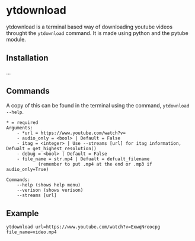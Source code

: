 # ytdownload

ytdownload is a terminal based way of downloading youtube videos throught the `ytdownload` command. It is made using python and the pytube module.

## Installation

...

## Commands

A copy of this can be found in the terminal using the command, `ytdownload --help`.

```text
* = required
Arguments:
    - *url = https://www.youtube.com/watch?v= 
    - audio_only = <bool> | Default = False
    - itag = <integer> | Use --streams [url] for itag information, Defualt = get_highest_resolution()
    - debug = <bool> | Default = False
    - file_name = str.mp4 | Defualt = defualt_filename 
            (remember to put .mp4 at the end or .mp3 if audio_only=True)

Commands:
    --help (shows help menu)
    --verison (shows verison)
    --streams [url]
```

## Example

```text
ytdownload url=https://www.youtube.com/watch?v=ExwqNreocpg file_name=video.mp4
```
